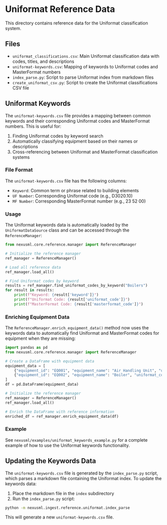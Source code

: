 # Uniformat Reference Data

This directory contains reference data for the Uniformat classification system.

## Files

- `uniformat_classifications.csv`: Main Uniformat classification data with
  codes, titles, and descriptions
- `uniformat-keywords.csv`: Mapping of keywords to Uniformat codes and
  MasterFormat numbers
- `index_parse.py`: Script to parse Uniformat index from markdown files
- `create_uniformat_csv.py`: Script to create the Uniformat classifications CSV
  file

## Uniformat Keywords

The `uniformat-keywords.csv` file provides a mapping between common keywords and
their corresponding Uniformat codes and MasterFormat numbers. This is useful
for:

1. Finding Uniformat codes by keyword search
2. Automatically classifying equipment based on their names or descriptions
3. Cross-referencing between Uniformat and MasterFormat classification systems

### File Format

The `uniformat-keywords.csv` file has the following columns:

- `Keyword`: Common term or phrase related to building elements
- `UF Number`: Corresponding Uniformat code (e.g., D3020.10)
- `MF Number`: Corresponding MasterFormat number (e.g., 23 52 00)

### Usage

The Uniformat keywords data is automatically loaded by the `UniformatDataSource`
class and can be accessed through the `ReferenceManager`:

```python
from nexusml.core.reference.manager import ReferenceManager

# Initialize the reference manager
ref_manager = ReferenceManager()

# Load all reference data
ref_manager.load_all()

# Find Uniformat codes by keyword
results = ref_manager.find_uniformat_codes_by_keyword("Boilers")
for result in results:
    print(f"Keyword: {result['keyword']}")
    print(f"Uniformat Code: {result['uniformat_code']}")
    print(f"MasterFormat Code: {result['masterformat_code']}")
```

### Enriching Equipment Data

The `ReferenceManager.enrich_equipment_data()` method now uses the keywords data
to automatically find Uniformat and MasterFormat codes for equipment when they
are missing:

```python
import pandas as pd
from nexusml.core.reference.manager import ReferenceManager

# Create a DataFrame with equipment data
equipment_data = [
    {"equipment_id": "EQ001", "equipment_name": "Air Handling Unit", "uniformat_code": None},
    {"equipment_id": "EQ002", "equipment_name": "Boiler", "uniformat_code": None},
]
df = pd.DataFrame(equipment_data)

# Initialize the reference manager
ref_manager = ReferenceManager()
ref_manager.load_all()

# Enrich the DataFrame with reference information
enriched_df = ref_manager.enrich_equipment_data(df)
```

### Example

See `nexusml/examples/uniformat_keywords_example.py` for a complete example of
how to use the Uniformat keywords functionality.

## Updating the Keywords Data

The `uniformat-keywords.csv` file is generated by the `index_parse.py` script,
which parses a markdown file containing the Uniformat index. To update the
keywords data:

1. Place the markdown file in the `index` subdirectory
2. Run the `index_parse.py` script:

```bash
python -m nexusml.ingest.reference.uniformat.index_parse
```

This will generate a new `uniformat-keywords.csv` file.
